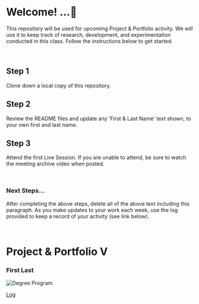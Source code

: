 # Welcome! ...🚀

This repository will be used for upcoming Project & Portfolio activity. We will use it to keep track of research, development, and experimentation conducted in this class. Follow the instructions below to get started.

<br>

## Step 1

Clone down a local copy of this repository.

## Step 2

Review the README files and update any 'First & Last Name' text shown, to your own first and last name.

## Step 3

Attend the first Live Session. If you are unable to attend, be sure to watch the meeting archive video when posted.

<br>

### Next Steps...

After completing the above steps, delete all of the above text including this paragraph. As you make updates to your work each week, use the log provided to keep a record of your activity (see link below).

<br>

# Project & Portfolio V

### First Last

![Degree Program](https://img.shields.io/badge/degree-web%20development-blue.svg)

[Log](./docs/log.md)

<br>
